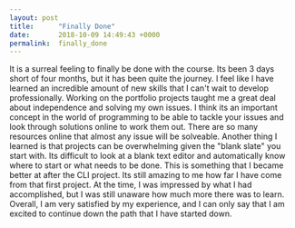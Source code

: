 ```yaml
---
layout: post
title:      "Finally Done"
date:       2018-10-09 14:49:43 +0000
permalink:  finally_done
---
```



It is a surreal feeling to finally be done with the course.  Its been 3 days short of four months, but it has been quite the journey.  I feel like I have learned an incredible amount of new skills that I can't wait to develop professionally.  Working on the portfolio projects taught me a great deal about independence and solving my own issues.  I think its an important concept in the world of programming to be able to tackle your issues and look through solutions online to work them out.  There are so many resources online that almost any issue will be solveable.  Another thing I learned is that projects can be overwhelming given the "blank slate" you start with.  Its difficult to look at a blank text editor and automatically know where to start or what needs to be done.  This is something that I became better at after the CLI project.  Its still amazing to me how far I have come from that first project.  At the time, I was impressed by what I had accomplished, but I was still unaware how much more there was to learn.  Overall, I am very satisfied by my experience, and I can only say that I am excited to continue down the path that I have started down.
